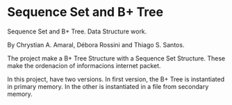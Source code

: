 # Sequence Set and B+ Tree
Sequence Set and B+ Tree. Data Structure work.

By Chrystian A. Amaral, Débora Rossini and Thiago S. Santos.

The project make a B+ Tree Structure with a Sequence Set Structure. These make the ordenacion of informacions internet packet.

In this project, have two versions. In first version, the B+ Tree is instantiated in primary memory. In the other is instantiated in a file from secondary memory.
